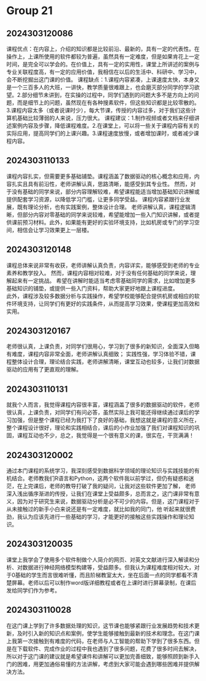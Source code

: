# Group 21

## 2024303120086
课程优点：在内容上，介绍的知识都是比较前沿、最新的，具有一定的代表性。在操作上，上课所使用的软件都较为普遍，虽然具有一定难度，但是如果肯花上一定时间，是完全可以学会的。在价值上，具有一定的实用性，课堂上所讲述的案例与专业关联程度高，有一定的应用价值，我相信在以后的生活中、科研中、学习中，会不断挖掘出这门课的价值。
课程缺点：1.课程内容紧凑，上课速度太快，本身又是一个三百多人的大班，一讲快，教学质量很难跟上，也会磨灭部分同学的学习欲望。2.部分细节未讲到，在实操的过程中，同学们遇到的问题大多不是方向上的问题，而是细节上的问题，虽然现在有各种搜素软件，但这些知识都是比较零散的。3.课程内容太多（或者说课时少），每大节课，传授的内容过多，对于我们这些计算机基础比较薄弱的人来说，压力很大。
课程建议：1.制作视频或者文档来仔细讲述案例内容及步骤，降低课程难度。2.在课堂上，可以将一些关于课程内容有关的实际应用，提高同学们的上课兴趣。3.课程速度放慢，或者增加课时，或者减少课程内容。

## 2024303110133

课程内容扎实，但需要更多基础铺垫。课程涵盖了数据驱动的核心概念和应用，内容扎实且具有前沿性，老师讲解认真，思路清晰，能感受到其专业性。
然而，对于没有基础的同学来说，部分内容理解较难，希望课程能适当增加基础知识讲解或提供配套学习资源，以降低学习门槛，让更多同学受益。
课程内容紧跟行业发展，既有理论分析，也有实践案例，整体设计合理。
老师讲解认真，课程逻辑清晰，但部分内容对零基础的同学来说较难，希望能增加一些入门知识讲解，或者提供课前预习材料。此外，如果能有更好的实验环境支持，比如机房或专门的学习空间，相信会让学习效果更上一层楼。


## 2024303120148

课程总体来说非常有收获，老师讲解认真负责，内容详实，能够感受到老师的专业素养和教学投入。
然而，课程内容相对较难，对于没有任何基础的同学来说，理解起来有一定挑战。
希望在讲解时能适当考虑零基础同学的需求，比如增加更多基础知识的铺垫，或提供一些入门资料，帮助大家更好地跟上课程进度。  
此外，课程涉及较多数据分析与实践操作，希望学校能够配合提供机房或相应的软件环境支持，让同学们有更好的实践条件，从而提高学习效果，使课程更加高效和实用。


## 2024303120167

老师很认真，上课负责，对同学们很用心，学习到了很多的新知识，全面深入但略有难度，课程内容非常全面，老师讲解认真细致；
实践性强，学习体验不错，课程整体设计合理，理论结合实践，老师讲解清晰，课堂互动也较多，让我们对数据驱动的应用有了更直观的理解。

## 2024303110131

就我个人而言，我觉得课程内容很丰富，课程涵盖了很多的数据驱动的软件，老师很认真，上课负责，对同学们有问必答，虽然实际上我可能还得继续通过课后的学习加强，但是整个课程已经为我打下了良好的基础，我想这就是课程的意义所在，整个课程设计很好，理论和实践相结合，课后的小作业加强了我们对课程知识的巩固，课程互动也不少，总之，我觉得是一个很有意义的课，很实在，干货满满！

## 2024303120002

通过本门课程的系统学习，我深刻感受到数据科学领域的理论知识与实践技能的有机结合。老师教我们R语言和Python，这两个软件我以前学过，但仍有疑惑和迷茫，在上完课后，老师的教导打破了我的疑问，让我对这些软件更加了解，
老师深入浅出循序渐进的传授，让我们在课堂上受益颇多，总而言之，这门课非常有意义，因为对于研究生来说，数据驱动分析是必不可少的内容。但是，这门课程对于从未接触过的新手小白来说还是有一定难度，就比如我的同门，他
听起来就很费劲，我认为应该先进行一些基础的学习，才能更好的接触这些实践操作和理论知识。

## 2024303120035

课堂上我学会了使用多个软件制做个人简介的网页、对英文文献进行深入解读和分析、对数据进行神经网络模型构建等，受益颇多。但我认为课程难度相对较大，对于0基础的学生而言很难听懂，而且阶梯教室太大，坐在后面一点的同学都看不清楚屏幕。老师以后可以制作word版详细教程或者在上课时进行屏幕录制，在课后发给同学们作为参考。

## 2024303110028

在这门课上学到了许多数据处理的知识，这节课也能够紧跟行业发展趋势和技术更新，及时引入新的知识点和案例，使学生能够接触到最新的技术和理念。在这门课上我第一次接触到有难度的代码，在老师与人工智能的帮助下学到了很多东西。但是在下载软件、完成作业的过程中我也遇到了很多问题，花费了很多时间去解决，所以对于这门课的建议就是希望课件和讲解可以更加完善细致，能够照顾到新手入门的困难，用更加通俗易懂的方法讲解，考虑到大家可能会遇到哪些困难并提供解决方法。
